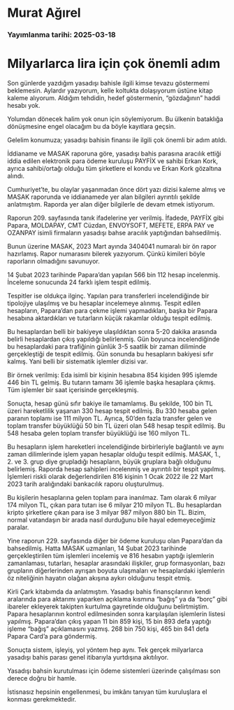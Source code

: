 # Murat Ağırel

### Yayımlanma tarihi: 2025-03-18

# Milyarlarca lira için çok önemli adım

Son günlerde yazdığım yasadışı bahisle ilgili kimse tevazu göstermemi beklemesin. Aylardır yazıyorum, kelle koltukta dolaşıyorum üstüne kitap kaleme alıyorum. Aldığım tehdidin, hedef göstermenin, “gözdağının” haddi hesabı yok.

Yolumdan dönecek halim yok onun için söylemiyorum. Bu ülkenin bataklığa dönüşmesine engel olacağım bu da böyle kayıtlara geçsin.

Gelelim konumuza; yasadışı bahisin finansı ile ilgili çok önemli bir adım atıldı.

İddianame ve MASAK raporuna göre, yasadışı bahis parasına aracılık ettiği iddia edilen elektronik para ödeme kuruluşu PAYFİX ve sahibi Erkan Kork, ayrıca sahibi/ortağı olduğu tüm şirketlere el kondu ve Erkan Kork gözaltına alındı.

Cumhuriyet’te, bu olaylar yaşanmadan önce dört yazı dizisi kaleme almış ve MASAK raporunda ve iddianamede yer alan bilgileri ayrıntılı şekilde anlatmıştım. Raporda yer alan diğer bilgilerle de devam etmek istiyorum.

Raporun 209. sayfasında tanık ifadelerine yer verilmiş. İfadede, PAYFİX gibi Papara, MOLDAPAY, CMT Cüzdan, ENVOYSOFT, MEFETE, ERPA PAY ve OZANPAY isimli firmaların yasadışı bahse aracılık yaptığından bahsedilmiş.

Bunun üzerine MASAK, 2023 Mart ayında 3404041 numaralı bir ön rapor hazırlamış. Rapor numarasını bilerek yazıyorum. Çünkü kimileri böyle raporların olmadığını savunuyor.

14 Şubat 2023 tarihinde Papara’dan yapılan 566 bin 112 hesap incelenmiş. İnceleme sonucunda 24 farklı işlem tespit edilmiş.

Tespitler ise oldukça ilginç. Yapılan para transferleri incelendiğinde bir tipolojiye ulaşılmış ve bu hesaplar incelemeye alınmış. Tespit edilen hesapların, Papara’dan para çekme işlemi yapmadıkları, başka bir Papara hesabına aktardıkları ve tutarların küçük rakamlar olduğu tespit edilmiş.

Bu hesaplardan belli bir bakiyeye ulaşıldıktan sonra 5-20 dakika arasında belirli hesaplardan çıkış yapıldığı belirlenmiş. Gün boyunca incelendiğinde bu hesaplardaki para trafiğinin günlük 3-5 saatlik bir zaman diliminde gerçekleştiği de tespit edilmiş. Gün sonunda bu hesapların bakiyesi sıfır kalmış. Yani belli bir sistematik işlemler dizisi var.

Bir örnek verilmiş: Eda isimli bir kişinin hesabına 854 kişiden 995 işlemde 446 bin TL gelmiş. Bu tutarın tamamı 36 işlemle başka hesaplara çıkmış. Tüm işlemler bir saat içerisinde gerçekleşmiş.

Sonuçta, hesap günü sıfır bakiye ile tamamlamış. Bu şekilde, 100 bin TL üzeri hareketlilik yaşanan 330 hesap tespit edilmiş. Bu 330 hesaba gelen paranın toplamı ise 111 milyon TL. Ayrıca, 50’den fazla transfer gelen ve toplam transfer büyüklüğü 50 bin TL üzeri olan 548 hesap tespit edilmiş. Bu 548 hesaba gelen toplam transfer büyüklüğü ise 160 milyon TL.

Bu hesapların işlem hareketleri incelendiğinde birbirleriyle bağlantılı ve aynı zaman dilimlerinde işlem yapan hesaplar olduğu tespit edilmiş. MASAK, 1., 2. ve 3. grup diye grupladığı hesapların, büyük gruplara bağlı olduğunu belirlemiş. Raporda hesap sahipleri incelenmiş ve ayrıntılı bir tespit yapılmış. İşlemleri riskli olarak değerlendirilen 816 kişinin 1 Ocak 2022 ile 22 Mart 2023 tarih aralığındaki bankacılık raporu oluşturulmuş.

Bu kişilerin hesaplarına gelen toplam para inanılmaz. Tam olarak 6 milyar 174 milyon TL, çıkan para tutarı ise 6 milyar 210 milyon TL. Bu hesaplardan kripto şirketlere çıkan para ise 3 milyar 987 milyon 880 bin TL. Bizim, normal vatandaşın bir arada nasıl durduğunu bile hayal edemeyeceğimiz paralar.

Yine raporun 229. sayfasında diğer bir ödeme kuruluşu olan Papara’dan da bahsedilmiş. Hatta MASAK uzmanları, 14 Şubat 2023 tarihinde gerçekleştirilen tüm işlemleri incelemiş ve 816 hesabın yaptığı işlemlerin zamanlaması, tutarları, hesaplar arasındaki ilişkiler, grup formasyonları, bazı grupların diğerlerinden ayrışan boyuta ulaşmaları ve hesaplardaki işlemlerin öz niteliğinin hayatın olağan akışına aykırı olduğunu tespit etmiş.

Kirli Çark kitabımda da anlatmıştım. Yasadışı bahis finansçılarının kendi aralarında para aktarımı yaparken açıklama kısmına “bağış” ya da “borç” gibi ibareler ekleyerek takipten kurtulma gayretinde olduğunu belirtmiştim. Papara hesaplarının kontrol edilmesinden sonra karşılaşılan işlemlerin listesi yapılmış. Papara’dan çıkış yapan 11 bin 859 kişi, 15 bin 893 defa yaptığı işleme “bağış” açıklamasını yazmış. 268 bin 750 kişi, 465 bin 841 defa Papara Card’a para göndermiş.

Sonuçta sistem, işleyiş, yol yöntem hep aynı. Tek gerçek milyarlarca yasadışı bahis parası genel itibarıyla yurtdışına akıtılıyor.

Yasadışı bahsin kurutulması için ödeme sistemleri üzerinde çalışılması son derece doğru bir hamle.

İstisnasız hepsinin engellenmesi, bu imkânı tanıyan tüm kuruluşlara el konması gerekmektedir.


